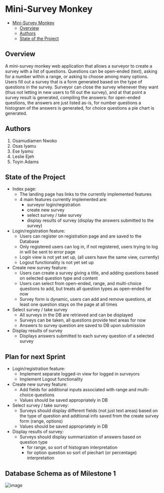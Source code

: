 # Mini-Survey Monkey

<!-- TOC -->
* [Mini-Survey Monkey](#mini-survey-monkey)
  * [Overview](#overview)
  * [Authors](#authors)
  * [State of the Project](#state-of-the-project)
<!-- TOC -->

## Overview
A mini-survey monkey web application that allows a surveyor to create a survey with a list of questions. Questions can be open-ended (text), asking for a number within a range, or asking to choose among many options. Users fill out a survey that is a form generated based on the type of questions in the survey. Surveyor can close the survey whenever they want (thus not letting in new users to fill out the survey), and at that point a survey result is generated, compiling the answers: for open-ended questions, the answers are just listed as-is, for number questions a histogram of the answers is generated, for choice questions a pie chart is generated.

## Authors
1. Osamudiamen Nwoko
2. Osas Iyamu
3. Ese Iyamu
4. Leslie Ejeh
5. Toyin Adams

## State of the Project
- Index page:
  - The landing page has links to the currently implemented features
  - 4 main features currently implemented are:
    - surveyor login/registration
    - create new survey
    - select survey / take survey
    - display results of survey (display the answers submitted to the survey)
- Login/registration feature:
  - Users can register on registration page and are saved to the Database
  - Only registered users can log in, if not registered, users trying to log in will be sent to error page
  - Login view is not yet set up, (all users have the same view, currently)
  - Logout functionality is not yet set up
- Create new survey feature:
  - Users can create a survey giving a title, and adding questions based on selected question type and content
  - Users can select from open-ended, range, and multi-choice questions to add, but treats all question types as open-ended for now
  - Survey form is dynamic, users can add and remove questions, at least one question stays on the page at all times
- Select survey / take survey
  - All surveys in the DB are retrieved and can be displayed
  - Surveys can be taken, all questions provide text areas for now
  - Answers to survey question are saved to DB upon submission
- Display results of survey
  - Displays answers submitted to each survey question of a selected survey

## Plan for next Sprint
- Login/registration feature:
  - Implement separate logged-in view for logged in surveyors
  - Implement Logout functionality
- Create new survey feature:
  - Add fields for additional inputs associated with range and multi-choice questions
  - Values should be saved appropriately in DB
- Select survey / take survey:
  - Surveys should display different fields (not just text areas) based on the type of question and addtional info saved from the create survey form (range, options)
  - Values should be saved appropriately in DB
- Display results of survey:
  - Surveys should display summarization of answers based on question type
    - for range, so sort of histogram interpretation
    - for option question so sort of piechart (or percentage) interpretation


## Database Schema as of Milestone 1
![image](https://github.com/charles-55/Mini-SurveyMonkey/assets/77470047/8e5ff22f-e72b-4987-b40d-165c8b9a3057)